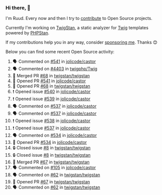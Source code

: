 ### Hi there, 👋

I'm Ruud. Every now and then I try to [contribute](https://github.com/pulls?q=+is%3Apr+author%3Aruudk+archived%3Afalse+is%3Apublic+) to Open Source projects.

Currently I'm working on [TwigStan](https://github.com/twigstan), a static analyzer for [Twig](https://twig.symfony.com/) templates powered by [PHPStan](https://phpstan.org/).

If my contributions help you in any way, consider [sponsoring me](https://github.com/sponsors/ruudk). Thanks 😊

Below you can find some recent Open Source activity:

<!--START_SECTION:activity-->
1. 🗣 Commented on [#541](https://github.com/jolicode/castor/pull/541#issuecomment-2425965369) in [jolicode/castor](https://github.com/jolicode/castor)
2. 🗣 Commented on [#4403](https://github.com/twigphp/Twig/pull/4403#issuecomment-2425902415) in [twigphp/Twig](https://github.com/twigphp/Twig)
3. 🎉 Merged PR [#68](https://github.com/twigstan/twigstan/pull/68) in [twigstan/twigstan](https://github.com/twigstan/twigstan)
4. 💪 Opened PR [#541](https://github.com/jolicode/castor/pull/541) in [jolicode/castor](https://github.com/jolicode/castor)
5. 💪 Opened PR [#68](https://github.com/twigstan/twigstan/pull/68) in [twigstan/twigstan](https://github.com/twigstan/twigstan)
6. ❗ Opened issue [#540](https://github.com/jolicode/castor/issues/540) in [jolicode/castor](https://github.com/jolicode/castor)
7. ❗ Opened issue [#539](https://github.com/jolicode/castor/issues/539) in [jolicode/castor](https://github.com/jolicode/castor)
8. 🗣 Commented on [#537](https://github.com/jolicode/castor/issues/537#issuecomment-2425747592) in [jolicode/castor](https://github.com/jolicode/castor)
9. 🗣 Commented on [#537](https://github.com/jolicode/castor/issues/537#issuecomment-2425737259) in [jolicode/castor](https://github.com/jolicode/castor)
10. ❗ Opened issue [#538](https://github.com/jolicode/castor/issues/538) in [jolicode/castor](https://github.com/jolicode/castor)
11. ❗ Opened issue [#537](https://github.com/jolicode/castor/issues/537) in [jolicode/castor](https://github.com/jolicode/castor)
12. 🗣 Commented on [#534](https://github.com/jolicode/castor/pull/534#issuecomment-2425716063) in [jolicode/castor](https://github.com/jolicode/castor)
13. 💪 Opened PR [#534](https://github.com/jolicode/castor/pull/534) in [jolicode/castor](https://github.com/jolicode/castor)
14. 🔒 Closed issue [#8](https://github.com/twigstan/twigstan/issues/8) in [twigstan/twigstan](https://github.com/twigstan/twigstan)
15. 🔒 Closed issue [#8](https://github.com/twigstan/twigstan/issues/8) in [twigstan/twigstan](https://github.com/twigstan/twigstan)
16. 🎉 Merged PR [#67](https://github.com/twigstan/twigstan/pull/67) in [twigstan/twigstan](https://github.com/twigstan/twigstan)
17. 🗣 Commented on [#105](https://github.com/jolicode/castor/issues/105#issuecomment-2424694008) in [jolicode/castor](https://github.com/jolicode/castor)
18. 🗣 Commented on [#62](https://github.com/twigstan/twigstan/issues/62#issuecomment-2424693036) in [twigstan/twigstan](https://github.com/twigstan/twigstan)
19. 💪 Opened PR [#67](https://github.com/twigstan/twigstan/pull/67) in [twigstan/twigstan](https://github.com/twigstan/twigstan)
20. 🗣 Commented on [#62](https://github.com/twigstan/twigstan/issues/62#issuecomment-2422641379) in [twigstan/twigstan](https://github.com/twigstan/twigstan)
<!--END_SECTION:activity-->
